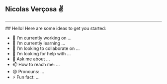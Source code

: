 ## Nicolas Verçosa ✌
<hr> 
## Hello!

<link rel="stylesheet" href="https://cdn.jsdelivr.net/gh/devicons/devicon@v2.14.0/devicon.min.css">
<i class="devicon-html5-plain colored"></i>
Here are some ideas to get you started:

- 🔭 I’m currently working on ...
- 🌱 I’m currently learning ...
- 👯 I’m looking to collaborate on ...
- 🤔 I’m looking for help with ...
- 💬 Ask me about ...
- 📫 How to reach me: ...
- 😄 Pronouns: ...
- ⚡ Fun fact: ...

